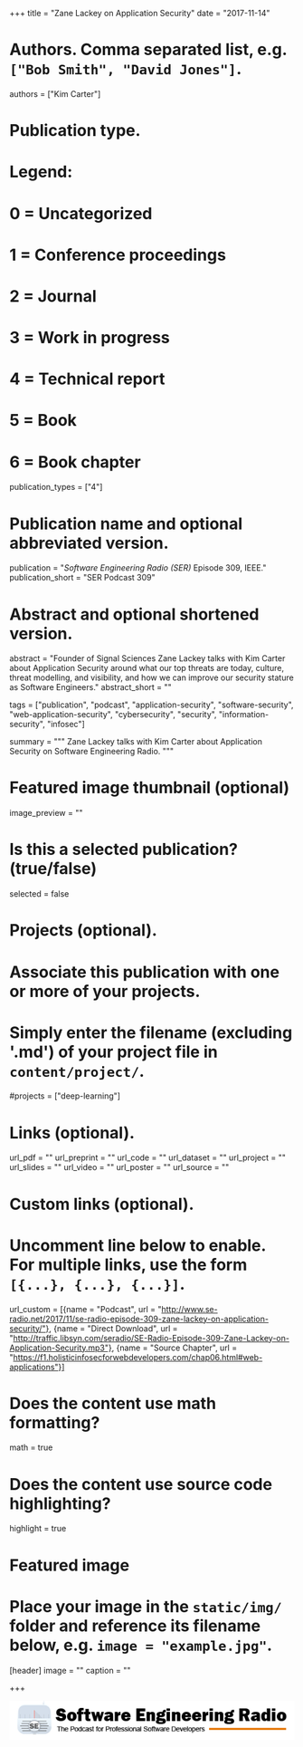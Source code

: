 +++
title = "Zane Lackey on Application Security"
date = "2017-11-14"

# Authors. Comma separated list, e.g. `["Bob Smith", "David Jones"]`.
authors = ["Kim Carter"]

# Publication type.
# Legend:
# 0 = Uncategorized
# 1 = Conference proceedings
# 2 = Journal
# 3 = Work in progress
# 4 = Technical report
# 5 = Book
# 6 = Book chapter
publication_types = ["4"]

# Publication name and optional abbreviated version.
publication = "*Software Engineering Radio (SER)* Episode 309, IEEE."
publication_short = "SER Podcast 309"

# Abstract and optional shortened version.
abstract = "Founder of Signal Sciences Zane Lackey talks with Kim Carter about Application Security around what our top threats are today, culture, threat modelling, and visibility, and how we can improve our security stature as Software Engineers."
abstract_short = ""

tags = ["publication", "podcast", "application-security", "software-security", "web-application-security", "cybersecurity", "security", "information-security", "infosec"]

summary = """
Zane Lackey talks with Kim Carter about Application Security on Software Engineering Radio.
"""

# Featured image thumbnail (optional)
image_preview = ""

# Is this a selected publication? (true/false)
selected = false

# Projects (optional).
#   Associate this publication with one or more of your projects.
#   Simply enter the filename (excluding '.md') of your project file in `content/project/`.
#projects = ["deep-learning"]
 

# Links (optional).
url_pdf = ""
url_preprint = ""
url_code = ""
url_dataset = ""
url_project = ""
url_slides = ""
url_video = ""
url_poster = ""
url_source = ""

# Custom links (optional).
#   Uncomment line below to enable. For multiple links, use the form `[{...}, {...}, {...}]`.
url_custom = [{name = "Podcast", url = "http://www.se-radio.net/2017/11/se-radio-episode-309-zane-lackey-on-application-security/"}, {name = "Direct Download", url = "http://traffic.libsyn.com/seradio/SE-Radio-Episode-309-Zane-Lackey-on-Application-Security.mp3"}, {name = "Source Chapter", url = "https://f1.holisticinfosecforwebdevelopers.com/chap06.html#web-applications"}]

# Does the content use math formatting?
math = true

# Does the content use source code highlighting?
highlight = true

# Featured image
# Place your image in the `static/img/` folder and reference its filename below, e.g. `image = "example.jpg"`.
[header]
image = ""
caption = ""

+++

[![Software Engineering Radio](/img/publication/se-radio-logo.png)](http://www.se-radio.net/team/kim-carter/)
